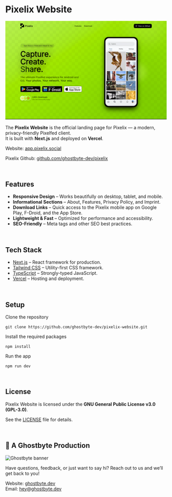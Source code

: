 # Pixelix Website

![Preview of App](https://github.com/ghostbyte-dev/pixelix-website/blob/eb06cbe09acfd6a2f5b503c79df04ddd764cc11b/assets/pixelix-website-screenshot.png)

The **Pixelix Website** is the official landing page for Pixelix — a modern, privacy-friendly Pixelfed client.  
It is built with **Next.js** and deployed on **Vercel**.

Website: [app.pixelix.social](https://app.pixelix.social)

Pixelix Github: [github.com/ghostbyte-dev/pixelix](https://github.com/ghostbyte-dev/pixelix)

<br>

## Features

- **Responsive Design** – Works beautifully on desktop, tablet, and mobile.
- **Informational Sections** – About, Features, Privacy Policy, and Imprint.
- **Download Links** – Quick access to the Pixelix mobile app on Google Play, F-Droid, and the App Store.
- **Lightweight & Fast** – Optimized for performance and accessibility.
- **SEO-Friendly** – Meta tags and other SEO best practices.

<br>

## Tech Stack

- [Next.js](https://nextjs.org/) – React framework for production.
- [Tailwind CSS](https://tailwindcss.com/) – Utility-first CSS framework.
- [TypeScript](https://www.typescriptlang.org/) – Strongly-typed JavaScript.
- [Vercel](https://vercel.com/) – Hosting and deployment.

<br>

## Setup

Clone the repository

```
git clone https://github.com/ghostbyte-dev/pixelix-website.git
```

Install the required packages

```
npm install
```

Run the app

```
npm run dev
```

<br>

## License

Pixelix Website is licensed under the **GNU General Public License v3.0 (GPL-3.0)**.

See the [LICENSE](./LICENSE) file for details.

<br>

## 👻 A Ghostbyte Production

![Ghostbyte banner](https://github.com/ghostbyte-dev/ghostbyte-website/blob/53ed21675d8306f4c6885ae0653b2805ee5b2e06/assets/ghostbyte_banner.png)

Have questions, feedback, or just want to say hi? Reach out to us and we’ll get back to you!

Website: [ghostbyte.dev](https://ghostbyte.dev)  
Email: [hey@ghostbyte.dev](mailto:hey@ghostbyte.dev)
